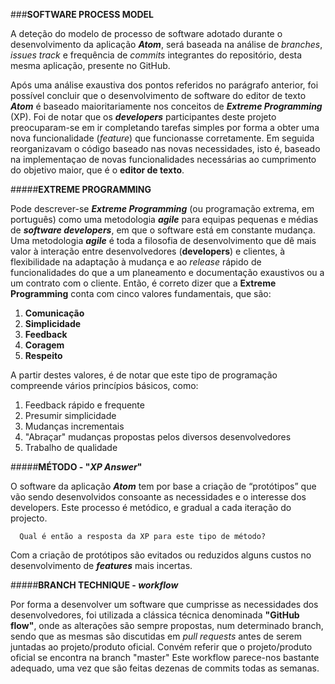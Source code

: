 ###**SOFTWARE PROCESS MODEL**

  A deteção do modelo de processo de software adotado durante o desenvolvimento da aplicação **_Atom_**, será baseada na análise de *branches*, *issues track* e frequência de *commits* integrantes do repositório, desta mesma aplicação, presente no GitHub.

  Após uma análise exaustiva dos pontos referidos no parágrafo anterior, foi possível concluir que o desenvolvimento de software do editor de texto **_Atom_** é baseado maioritariamente nos conceitos de **_Extreme Programming_** (XP). Foi de notar que os **_developers_** participantes deste projeto preocuparam-se em ir completando tarefas simples por forma a obter uma nova funcionalidade (*feature*) que funcionasse corretamente. Em seguida reorganizavam o código baseado nas novas necessidades, isto é, baseado na implementaçao de novas funcionalidades necessárias ao cumprimento do objetivo maior, que é o **editor de texto**.

#####**EXTREME PROGRAMMING**

  Pode descrever-se **_Extreme Programming_** (ou programação extrema, em português) como uma metodologia **_agile_** para equipas pequenas e médias de **_software developers_**, em que o software está em constante mudança.
  Uma metodologia **_agile_** é toda a filosofia de desenvolvimento que dê mais valor à interação entre desenvolvedores (**developers**) e clientes, à flexibilidade na adaptação à mudança e ao *release* rápido de funcionalidades do que a um planeamento e documentação exaustivos ou a um contrato com o cliente. Então, é correto dizer que a **Extreme Programming** conta com cinco valores fundamentais, que são:
  
  1. **Comunicação**
  2. **Simplicidade**
  3. **Feedback**
  4. **Coragem**
  5. **Respeito**

A partir destes valores, é de notar que este tipo de programação compreende vários princípios básicos, como:

  1. Feedback rápido e frequente
  2. Presumir simplicidade
  3. Mudanças incrementais
  4. "Abraçar" mudanças propostas pelos diversos desenvolvedores
  5. Trabalho de qualidade

#####**MÉTODO - "_XP Answer_"**

  O software da aplicação **_Atom_** tem por base a criação de “protótipos” que vão sendo desenvolvidos consoante as necessidades e o interesse dos developers. Este processo é metódico, e gradual a cada iteração do projecto.
  
      Qual é então a resposta da XP para este tipo de método?
  
  Com a criação de protótipos são evitados ou reduzidos alguns custos no desenvolvimento de **_features_** mais incertas.
  
#####**BRANCH TECHNIQUE - _workflow_**

  Por forma a desenvolver um software que cumprisse as necessidades dos desenvolvedores, foi utilizada a clássica técnica denominada **"GitHub flow"**, onde as alterações são sempre propostas, num determinado branch, sendo que as mesmas são discutidas em *pull requests* antes de serem juntadas ao projeto/produto oficial. Convém referir que o projeto/produto oficial se encontra na branch "master"
  Este workflow parece-nos bastante adequado, uma vez que são feitas dezenas de commits todas as semanas.






